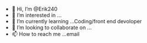 - 👋 Hi, I’m @Erik240
- 👀 I’m interested in ...
- 🌱 I’m currently learning ...Coding/front end devoloper
- 💞️ I’m looking to collaborate on ...
- 📫 How to reach me ...email

<!---
Erik240/Erik240 is a ✨ special ✨ repository because its `README.md` (this file) appears on your GitHub profile.
You can click the Preview link to take a look at your changes.
--->

